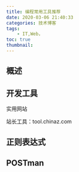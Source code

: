 ```yaml
---
title: 编程常用工具推荐
date: 2020-03-06 21:40:33
categories: 技术博客
tags:
    - IT,Web，
toc: true
thumbnail: 
---
```


## 概述



<!--more-->

## 开发工具

实用网站

站长工具：tool.chinaz.com



## 正则表达式





## POSTman

